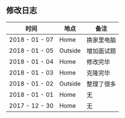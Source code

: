 ## 修改日志

| 时间             | 地点      | 备注    |
| -------------- | ------- | ----- |
| 2018 - 01 - 07 | Home    | 换家里电脑 |
| 2018 - 01 - 05 | Outside | 增加面试题 |
| 2018 - 01 - 04 | Home    | 修改完毕  |
| 2018 - 01 - 03 | Home    | 克隆完毕  |
| 2018 - 01 - 02 | Outside | 整理了很多 |
| 2018 - 01 - 01 | Home    | 无     |
| 2017 - 12 - 30 | Home    | 无     |


